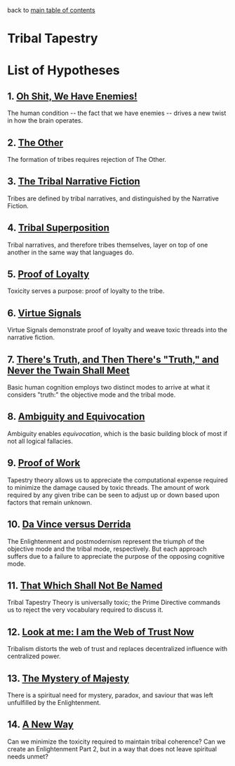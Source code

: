 back to [main table of contents](https://github.com/wds4/tribal-tapestry/blob/main/essays/bookJustification/README.md)

Tribal Tapestry
=====

# List of Hypotheses

## 1. [Oh Shit, We Have Enemies!](https://github.com/wds4/tribal-tapestry/blob/main/essays/bookJustification/hypotheses/humanConditionHypothesis.md)
The human condition -- the fact that we have enemies -- drives a new twist in how the brain operates.

## 2. [The Other]()
The formation of tribes requires rejection of The Other.

## 3. [The Tribal Narrative Fiction]()
Tribes are defined by tribal narratives, and distinguished by the Narrative Fiction.

## 4. [Tribal Superposition]()
Tribal narratives, and therefore tribes themselves, layer on top of one another in the same way that languages do.

## 5. [Proof of Loyalty]()
Toxicity serves a purpose: proof of loyalty to the tribe.

## 6. [Virtue Signals]()
Virtue Signals demonstrate proof of loyalty and weave toxic threads into the narrative fiction.

## 7. [There's Truth, and Then There's "Truth," and Never the Twain Shall Meet](https://github.com/wds4/tribal-tapestry/blob/main/essays/bookJustification/hypotheses/dualModeHypothesis.md)
Basic human cognition employs two distinct modes to arrive at what it considers "truth:" the objective mode and the tribal mode.

## 8. [Ambiguity and Equivocation]()
Ambiguity enables *equivocation*, which is the basic building block of most if not all logical fallacies.

## 9. [Proof of Work]()
Tapestry theory allows us to appreciate the computational expense required to minimize the damage caused by toxic threads. The amount of work required by any given tribe can be seen to adjust up or down based upon factors that remain unknown.

## 10. [Da Vince versus Derrida](https://github.com/wds4/tribal-tapestry/blob/main/essays/bookJustification/hypotheses/postmodernismHypothesis.md)
The Enlightenment and postmodernism represent the triumph of the objective mode and the tribal mode, respectively. But each approach suffers due to a failure to appreciate the purpose of the opposing cognitive mode.

## 11. [That Which Shall Not Be Named](https://github.com/wds4/tribal-tapestry/blob/main/essays/bookJustification/hypotheses/primeDirectiveHypothesis.md)
Tribal Tapestry Theory is universally toxic; the Prime Directive commands us to reject the very vocabulary required to discuss it.

## 12. [Look at me: I am the Web of Trust Now]()
Tribalism distorts the web of trust and replaces decentralized influence with centralized power.

## 13. [The Mystery of Majesty]()
There is a spiritual need for mystery, paradox, and saviour that was left unfulfilled by the Enlightenment.

## 14. [A New Way]()
Can we minimize the toxicity required to maintain tribal coherence? Can we create an Enlightenment Part 2, but in a way that does not leave spiritual needs unmet?
